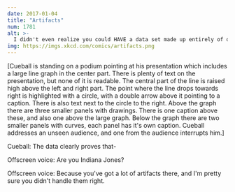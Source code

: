 ```yaml
---
date: 2017-01-04
title: "Artifacts"
num: 1781
alt: >-
  I didn't even realize you could HAVE a data set made up entirely of outliers.
img: https://imgs.xkcd.com/comics/artifacts.png
---
```

[Cueball is standing on a podium pointing at his presentation which includes a large line graph in the center part. There is plenty of text on the presentation, but none of it is readable. The central part of the line is raised high above the left and right part. The point where the line drops towards right is highlighted with a circle, with a double arrow above it pointing to a caption. There is also text next to the circle to the right. Above the graph there are three smaller panels with drawings. There is one caption above these, and also one above the large graph. Below the graph there are two smaller panels with curves, each panel has it's own caption. Cueball addresses an unseen audience, and one from the audience interrupts him.]

Cueball: The data clearly proves that-

Offscreen voice: Are you Indiana Jones?

Offscreen voice: Because you've got a lot of artifacts there, and I'm pretty sure you didn't handle them right.